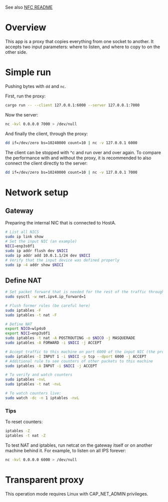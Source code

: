 See also [NFC README](nfc/README.md)

# Overview

This app is a proxy that copies everything from one socket to another.
It accepts two input parameters: where to listen, and where to copy to on the other side.

# Simple run

Pushing bytes with `dd` and `nc`.

First, run the proxy:
```bash
cargo run -- --client 127.0.0.1:6000 --server 127.0.0.1:7000
```

Now the server:
```bash
nc -kvl 0.0.0.0 7000 > /dev/null
```

And finally the client, through the proxy:
```bash
dd if=/dev/zero bs=10240000 count=10 | nc -v 127.0.0.1 6000
```

The client can be stopped with ^c and run over and over again.
To compare the performance with and without the proxy, it is recommended to also connect the client directly to the server:
```bash
dd if=/dev/zero bs=10240000 count=10 | nc -v 127.0.0.1 7000
```

# Network setup

## Gateway

Preparing the internal NIC that is connected to HostA.

```bash
# List all NICS
sudo ip link show
# Set the input NIC (an example)
NICI=enp3s0f1
sudo ip addr flush dev $NICI 
sudo ip addr add 10.0.1.1/24 dev $NICI
# Verify that the input device was defined properly
sudo ip -4 addr show $NICI
```

## Define NAT

```bash
# Set packet forward that is needed for the rest of the traffic through the gateway
sudo sysctl -w net.ipv4.ip_forward=1

# Flush former rules (be careful here)
sudo iptables -F
sudo iptables -t nat -F

# Define NAT
export NICO=wlp4s0
export NICI=enp3s0f1
sudo iptables -t nat -A POSTROUTING -o $NICO -j MASQUERADE
sudo iptables -A FORWARD -i $NICI -j ACCEPT

# Accept traffic to this machine on port 6000 of the input NIC (the proxy)
sudo iptables -I INPUT 1 -i $NICI -p tcp --dport 6000 -j ACCEPT
# Additional rule to see counters of other packets to this machine
sudo iptables -A INPUT -i $NICI -j ACCEPT

# To verify and watch counters
sudo iptables -nvL
sudo iptables -t nat -nvL

# To watch counters live:
sudo watch -dc -n 1 iptables -nvL
```

### Tips

To reset counters:

```bash
iptables -Z
iptables -t nat -Z
```

To test NAT and iptables, run netcat on the gateway itself or on another machine behind it.
For example, to listen on all IPS forever:

```bash
nc -kvl 0.0.0.0 6000 > /dev/null
```

# Transparent proxy

This operation mode requires Linux with CAP_NET_ADMIN privileges.
